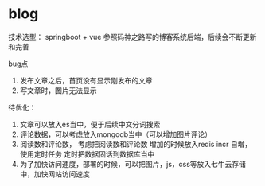 # blog
技术选型： springboot + vue
参照码神之路写的博客系统后端，后续会不断更新和完善

bug点
1. 发布文章之后，首页没有显示刚发布的文章
2. 写文章时，图片无法显示

待优化：
1. 文章可以放入es当中，便于后续中文分词搜索
2. 评论数据，可以考虑放入mongodb当中（可以增加图片评论）
3. 阅读数和评论数， 考虑把阅读数和评论数 增加的时候放入redis incr 自增， 使用定时任务 定时把数据固话到数据库当中
4. 为了加快访问速度，部署的时候，可以把图片，js，css等放入七牛云存储中，加快网站访问速度

